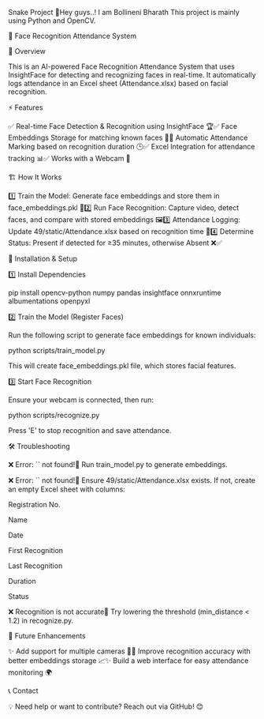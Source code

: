 Snake Project
👋Hey guys..!
I am Bollineni Bharath
This project is mainly using Python and OpenCV.

📌 Face Recognition Attendance System

📝 Overview

This is an AI-powered Face Recognition Attendance System that uses InsightFace for detecting and recognizing faces in real-time. It automatically logs attendance in an Excel sheet (Attendance.xlsx) based on facial recognition.

⚡ Features

✅ Real-time Face Detection & Recognition using InsightFace 🏆✅ Face Embeddings Storage for matching known faces 🔐✅ Automatic Attendance Marking based on recognition duration 🕒✅ Excel Integration for attendance tracking 📊✅ Works with a Webcam 🎥

🏗️ How It Works

1️⃣ Train the Model: Generate face embeddings and store them in face_embeddings.pkl 🧠2️⃣ Run Face Recognition: Capture video, detect faces, and compare with stored embeddings 🖼️3️⃣ Attendance Logging: Update 49/static/Attendance.xlsx based on recognition time 📝4️⃣ Determine Status: Present if detected for ≥35 minutes, otherwise Absent ❌✅

🚀 Installation & Setup

1️⃣ Install Dependencies

pip install opencv-python numpy pandas insightface onnxruntime albumentations openpyxl

2️⃣ Train the Model (Register Faces)

Run the following script to generate face embeddings for known individuals:

python scripts/train_model.py

This will create face_embeddings.pkl file, which stores facial features.

3️⃣ Start Face Recognition

Ensure your webcam is connected, then run:

python scripts/recognize.py

Press 'E' to stop recognition and save attendance.

🛠️ Troubleshooting

❌ Error: `` not found!🔹 Run train_model.py to generate embeddings.

❌ Error: `` not found!🔹 Ensure 49/static/Attendance.xlsx exists. If not, create an empty Excel sheet with columns:

Registration No.

Name

Date

First Recognition

Last Recognition

Duration

Status

❌ Recognition is not accurate🔹 Try lowering the threshold (min_distance < 1.2) in recognize.py.

🎯 Future Enhancements

✨ Add support for multiple cameras 🎥✨ Improve recognition accuracy with better embeddings storage 📈✨ Build a web interface for easy attendance monitoring 🌍

📞 Contact

💡 Need help or want to contribute? Reach out via GitHub! 😊
